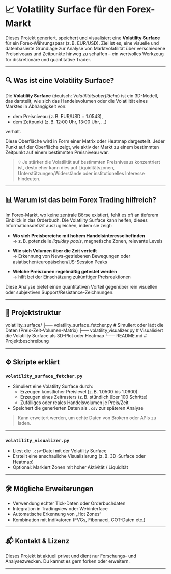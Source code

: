 # 📈 Volatility Surface für den Forex-Markt

Dieses Projekt generiert, speichert und visualisiert eine **Volatility Surface** für ein Forex-Währungspaar (z. B. EUR/USD). Ziel ist es, eine visuelle und datenbasierte Grundlage zur Analyse von Marktvolatilität über verschiedene Preisniveaus und Zeitpunkte hinweg zu schaffen – ein wertvolles Werkzeug für diskretionäre und quantitative Trader.

---

## 🔍 Was ist eine Volatility Surface?

Die **Volatility Surface** (deutsch: *Volatilitätsoberfläche*) ist ein 3D-Modell, das darstellt, wie sich das Handelsvolumen oder die Volatilität eines Marktes in Abhängigkeit von:

- dem Preisniveau (z. B. EUR/USD = 1.0543),
- dem Zeitpunkt (z. B. 12:00 Uhr, 13:00 Uhr, …)

verhält.  

Diese Oberfläche wird in Form einer Matrix oder Heatmap dargestellt. Jeder Punkt auf der Oberfläche zeigt, wie aktiv der Markt zu einem bestimmten Zeitpunkt auf einem bestimmten Preisniveau war.

> 💡 Je stärker die Volatilität auf bestimmten Preisniveaus konzentriert ist, desto eher kann dies auf Liquiditätszonen, Unterstützungen/Widerstände oder institutionelles Interesse hindeuten.

---

## 📊 Warum ist das beim Forex Trading hilfreich?

Im Forex-Markt, wo keine zentrale Börse existiert, fehlt es oft an tieferem Einblick in das Orderbuch. Die Volatility Surface kann helfen, dieses Informationsdefizit auszugleichen, indem sie zeigt:

- **Wo sich Preisbereiche mit hohem Handelsinteresse befinden**  
  → z. B. potenzielle *liquidity pools*, magnetische Zonen, relevante Levels

- **Wie sich Volumen über die Zeit verteilt**  
  → Erkennung von News-getriebenen Bewegungen oder asiatischen/europäischen/US-Session Peaks

- **Welche Preiszonen regelmäßig getestet werden**  
  → hilft bei der Einschätzung zukünftiger Preisreaktionen

Diese Analyse bietet einen quantitativen Vorteil gegenüber rein visuellen oder subjektiven Support/Resistance-Zeichnungen.

---

## 🧠 Projektstruktur
volatility_surface/
├── volatility_surface_fetcher.py   # Simuliert oder lädt die Daten (Preis-Zeit-Volumen-Matrix)
├── volatility_visualizer.py       # Visualisiert die Volatility Surface als 3D-Plot oder Heatmap
└── README.md                       # Projektbeschreibung


---

## ⚙️ Skripte erklärt

### `volatility_surface_fetcher.py`

- Simuliert eine Volatility Surface durch:
  - Erzeugen künstlicher Preislevel (z. B. 1.0500 bis 1.0600)
  - Erzeugen eines Zeitrasters (z. B. stündlich über 100 Schritte)
  - Zufälliges oder reales Handelsvolumen je Preis/Zeit
- Speichert die generierten Daten als `.csv` zur späteren Analyse

> Kann erweitert werden, um echte Daten von Brokern oder APIs zu laden.

---

### `volatility_visualizer.py`

- Liest die `.csv`-Datei mit der Volatility Surface
- Erstellt eine anschauliche Visualisierung (z. B. 3D-Surface oder Heatmap)
- Optional: Markiert Zonen mit hoher Aktivität / Liquidität

---

## 🛠️ Mögliche Erweiterungen

- Verwendung echter Tick-Daten oder Orderbuchdaten
- Integration in Tradingview oder Webinterface
- Automatische Erkennung von „Hot Zones“
- Kombination mit Indikatoren (FVGs, Fibonacci, COT-Daten etc.)

---

## 📬 Kontakt & Lizenz

Dieses Projekt ist aktuell privat und dient nur Forschungs- und Analysezwecken. Du kannst es gern forken oder erweitern.

---